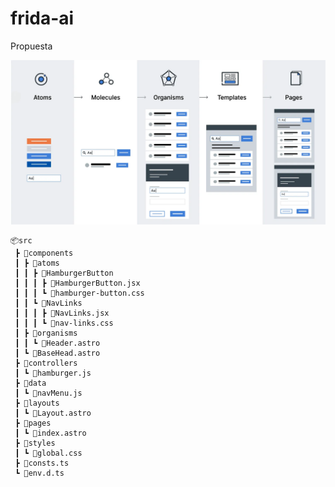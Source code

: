 # frida-ai

Propuesta

![Atomic design](./public/img/atomic-design.webp)

```
📦src
 ┣ 📂components
 ┃ ┣ 📂atoms
 ┃ ┃ ┣ 📂HamburgerButton
 ┃ ┃ ┃ ┣ 📜HamburgerButton.jsx
 ┃ ┃ ┃ ┗ 📜hamburger-button.css
 ┃ ┃ ┗ 📂NavLinks
 ┃ ┃ ┃ ┣ 📜NavLinks.jsx
 ┃ ┃ ┃ ┗ 📜nav-links.css
 ┃ ┣ 📂organisms
 ┃ ┃ ┗ 📜Header.astro
 ┃ ┗ 📜BaseHead.astro
 ┣ 📂controllers
 ┃ ┗ 📜hamburger.js
 ┣ 📂data
 ┃ ┗ 📜navMenu.js
 ┣ 📂layouts
 ┃ ┗ 📜Layout.astro
 ┣ 📂pages
 ┃ ┗ 📜index.astro
 ┣ 📂styles
 ┃ ┗ 📜global.css
 ┣ 📜consts.ts
 ┗ 📜env.d.ts
 ```
